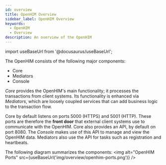 ```yaml
---
id: overview
title: OpenHIM Overview
sidebar_label: OpenHIM Overview
keywords:
  - OpenHIM
  - Overview
description: An overview of the OpenHIM
---
```


import useBaseUrl from '@docusaurus/useBaseUrl';

The OpenHIM consists of the following major components:

- Core
- Mediators
- Console

_Core_ provides the OpenHIM's main functionality; it processes the transactions from client systems. Its functionality is enhanced via _Mediators_, which are loosely coupled services that can add business logic to the transaction flow.

Core by default listens on ports 5000 (HTTPS) and 5001 (HTTP). These ports are therefore the **front door** that external client systems use to communicate with the OpenHIM. Core also provides an API, by default on port 8080. The _Console_ makes use of this API to manage and view the OpenHIM data. Mediators also use the API for tasks such as registration and heartbeats.

The following diagram summarizes the components:
<img alt="OpenHIM Ports" src={useBaseUrl('img/overview/openhim-ports.png')} />
